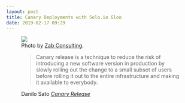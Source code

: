 ```yaml
---
layout: post
title: Canary Deployments with Solo.io Gloo
date: 2019-02-17 09:29
---
```


<figure class="aligncenter">
    <img src="https://images.unsplash.com/photo-1544215901-f855c2b93434?ixlib=rb-1.2.1&ixid=eyJhcHBfaWQiOjEyMDd9&auto=format&fit=crop&w=2126&q=80" />
    <figcaption>Photo by <a href="https://unsplash.com/@zabit" target="_blank">Zab Consulting</a>.</figcaption>
</figure>

<figure class='quote'>
  <blockquote>
	<p>Canary release is a technique to reduce the risk of introducing a new software version in production by slowly rolling out the change to a small subset of users before rolling it out to the entire infrastructure and making it available to everybody.</p>
  </blockquote>
  <figcaption class='quote-source'>
    <span class='quote-author'>Danilo Sato</span>
	<cite class='quote-title'><a href='https://martinfowler.com/bliki/CanaryRelease.html'>Canary Release</a></cite>
  </figcaption>
</figure>
